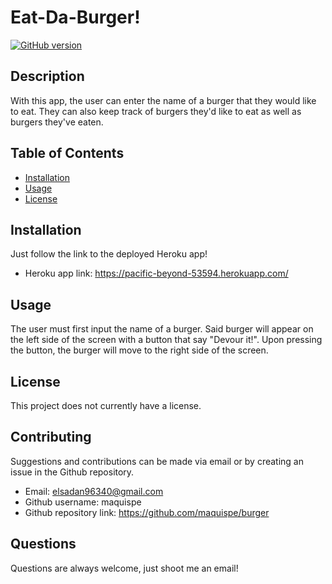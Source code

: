 # Eat-Da-Burger!
[![GitHub version](https://badge.fury.io/gh/boennemann%2Fbadges.svg)](http://badge.fury.io/gh/boennemann%2Fbadges)
## Description
With this app, the user can enter the name of a burger that they would like to eat. They can also keep track of burgers they'd like to eat as well as burgers they've eaten.
## Table of Contents
    
* [Installation](#installation)
* [Usage](#usage)
* [License](#license)

## Installation

Just follow the link to the deployed Heroku app!
* Heroku app link: https://pacific-beyond-53594.herokuapp.com/

## Usage

The user must first input the name of a burger. Said burger will appear on the left side of the screen with a button that say "Devour it!". Upon pressing the button, the burger will move to the right side of the screen. 

## License

This project does not currently have a license.

## Contributing

Suggestions and contributions can be made via email or by creating an issue in the Github repository.
* Email: elsadan96340@gmail.com
* Github username: maquispe
* Github repository link: https://github.com/maquispe/burger
    
## Questions

Questions are always welcome, just shoot me an email!
